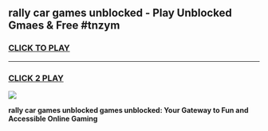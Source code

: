 
## rally car games unblocked - Play Unblocked Gmaes & Free #tnzym
<h3>
<a href="https://premium.freeplayer.one?title=rally_car_games_unblocked&ref=01M">CLICK TO PLAY</a></h3>
<hr>

<h3>
<a href="https://premium.freeplayer.one?title=rally_car_games_unblocked&ref=01M">CLICK 2 PLAY</a>
  
</h3>

<a href="https://premium.freeplayer.one?title=rally_car_games_unblocked&ref=01M"><img src="https://clearcache.store/games.png"></a>


**rally car games unblocked games unblocked: Your Gateway to Fun and Accessible Online Gaming**
